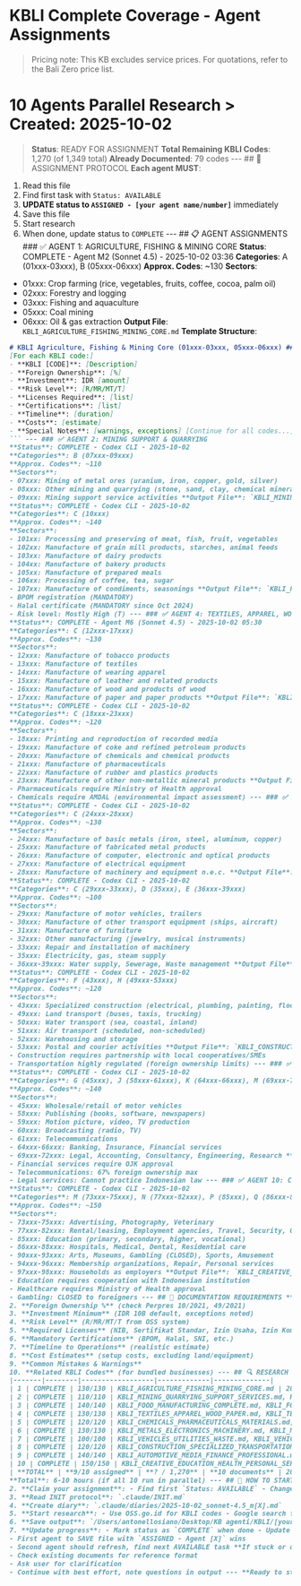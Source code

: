 # KBLI Complete Coverage - Agent Assignments


> Pricing note: This KB excludes service prices. For quotations, refer to the Bali Zero price list.

# 10 Agents Parallel Research > **Created**: 2025-10-02
> **Status**: READY FOR ASSIGNMENT
> **Total Remaining KBLI Codes**: 1,270 (of 1,349 total)
> **Already Documented**: 79 codes --- ## 🚨 ASSIGNMENT PROTOCOL **Each agent MUST**:
1. Read this file
2. Find first task with `Status: AVAILABLE`
3. **UPDATE status to `ASSIGNED - [your agent name/number]`** immediately
4. Save this file
5. Start research
6. When done, update status to `COMPLETE` --- ## 📋 AGENT ASSIGNMENTS ### ✅ AGENT 1: AGRICULTURE, FISHING & MINING CORE
**Status**: COMPLETE - Agent M2 (Sonnet 4.5) - 2025-10-02 03:36
**Categories**: A (01xxx-03xxx), B (05xxx-06xxx)
**Approx. Codes**: ~130
**Sectors**:
- 01xxx: Crop farming (rice, vegetables, fruits, coffee, cocoa, palm oil)
- 02xxx: Forestry and logging
- 03xxx: Fishing and aquaculture
- 05xxx: Coal mining
- 06xxx: Oil & gas extraction **Output File**: `KBLI_AGRICULTURE_FISHING_MINING_CORE.md` **Template Structure**:
```markdown
# KBLI Agriculture, Fishing & Mining Core (01xxx-03xxx, 05xxx-06xxx) ## Category A: Agriculture, Forestry and Fishing ### 01xxx: Crop and Animal Production
[For each KBLI code:]
- **KBLI [CODE]**: [Description]
- **Foreign Ownership**: [%]
- **Investment**: IDR [amount]
- **Risk Level**: [R/MR/MT/T]
- **Licenses Required**: [list]
- **Certifications**: [list]
- **Timeline**: [duration]
- **Costs**: [estimate]
- **Special Notes**: [warnings, exceptions] [Continue for all codes...]
``` --- ### ✅ AGENT 2: MINING SUPPORT & QUARRYING
**Status**: COMPLETE - Codex CLI - 2025-10-02
**Categories**: B (07xxx-09xxx)
**Approx. Codes**: ~110
**Sectors**:
- 07xxx: Mining of metal ores (uranium, iron, copper, gold, silver)
- 08xxx: Other mining and quarrying (stone, sand, clay, chemical minerals)
- 09xxx: Mining support service activities **Output File**: `KBLI_MINING_QUARRYING_SUPPORT_SERVICES.md` --- ### ✅ AGENT 3: FOOD MANUFACTURING COMPLETE
**Status**: COMPLETE - Codex CLI - 2025-10-02
**Categories**: C (10xxx)
**Approx. Codes**: ~140
**Sectors**:
- 101xx: Processing and preserving of meat, fish, fruit, vegetables
- 102xx: Manufacture of grain mill products, starches, animal feeds
- 103xx: Manufacture of dairy products
- 104xx: Manufacture of bakery products
- 105xx: Manufacture of prepared meals
- 106xx: Processing of coffee, tea, sugar
- 107xx: Manufacture of condiments, seasonings **Output File**: `KBLI_FOOD_MANUFACTURING_COMPLETE.md` **⚠️ IMPORTANT**: All food manufacturing requires:
- BPOM registration (MANDATORY)
- Halal certificate (MANDATORY since Oct 2024)
- Risk level: Mostly High (T) --- ### ✅ AGENT 4: TEXTILES, APPAREL, WOOD & PAPER
**Status**: COMPLETE - Agent M6 (Sonnet 4.5) - 2025-10-02 05:30
**Categories**: C (12xxx-17xxx)
**Approx. Codes**: ~130
**Sectors**:
- 12xxx: Manufacture of tobacco products
- 13xxx: Manufacture of textiles
- 14xxx: Manufacture of wearing apparel
- 15xxx: Manufacture of leather and related products
- 16xxx: Manufacture of wood and products of wood
- 17xxx: Manufacture of paper and paper products **Output File**: `KBLI_TEXTILES_APPAREL_WOOD_PAPER.md` --- ### ✅ AGENT 5: CHEMICALS, PHARMACEUTICALS & MATERIALS
**Status**: COMPLETE - Codex CLI - 2025-10-02
**Categories**: C (18xxx-23xxx)
**Approx. Codes**: ~120
**Sectors**:
- 18xxx: Printing and reproduction of recorded media
- 19xxx: Manufacture of coke and refined petroleum products
- 20xxx: Manufacture of chemicals and chemical products
- 21xxx: Manufacture of pharmaceuticals
- 22xxx: Manufacture of rubber and plastics products
- 23xxx: Manufacture of other non-metallic mineral products **Output File**: `KBLI_CHEMICALS_PHARMACEUTICALS_MATERIALS.md` **⚠️ IMPORTANT**:
- Pharmaceuticals require Ministry of Health approval
- Chemicals require AMDAL (environmental impact assessment) --- ### ✅ AGENT 6: METALS, ELECTRONICS & MACHINERY
**Status**: COMPLETE - Codex CLI - 2025-10-02
**Categories**: C (24xxx-28xxx)
**Approx. Codes**: ~130
**Sectors**:
- 24xxx: Manufacture of basic metals (iron, steel, aluminum, copper)
- 25xxx: Manufacture of fabricated metal products
- 26xxx: Manufacture of computer, electronic and optical products
- 27xxx: Manufacture of electrical equipment
- 28xxx: Manufacture of machinery and equipment n.e.c. **Output File**: `KBLI_METALS_ELECTRONICS_MACHINERY.md` --- ### ✅ AGENT 7: VEHICLES, UTILITIES & WASTE
**Status**: COMPLETE - Codex CLI - 2025-10-02
**Categories**: C (29xxx-33xxx), D (35xxx), E (36xxx-39xxx)
**Approx. Codes**: ~100
**Sectors**:
- 29xxx: Manufacture of motor vehicles, trailers
- 30xxx: Manufacture of other transport equipment (ships, aircraft)
- 31xxx: Manufacture of furniture
- 32xxx: Other manufacturing (jewelry, musical instruments)
- 33xxx: Repair and installation of machinery
- 35xxx: Electricity, gas, steam supply
- 36xxx-39xxx: Water supply, Sewerage, Waste management **Output File**: `KBLI_VEHICLES_UTILITIES_WASTE.md` --- ### ✅ AGENT 8: CONSTRUCTION SPECIALIZED & TRANSPORTATION
**Status**: COMPLETE - Codex CLI - 2025-10-02
**Categories**: F (43xxx), H (49xxx-53xxx)
**Approx. Codes**: ~120
**Sectors**:
- 43xxx: Specialized construction (electrical, plumbing, painting, flooring)
- 49xxx: Land transport (buses, taxis, trucking)
- 50xxx: Water transport (sea, coastal, inland)
- 51xxx: Air transport (scheduled, non-scheduled)
- 52xxx: Warehousing and storage
- 53xxx: Postal and courier activities **Output File**: `KBLI_CONSTRUCTION_SPECIALIZED_TRANSPORTATION.md` **⚠️ IMPORTANT**:
- Construction requires partnership with local cooperatives/SMEs
- Transportation highly regulated (foreign ownership limits) --- ### ✅ AGENT 9: AUTOMOTIVE, MEDIA, FINANCE & PROFESSIONAL
**Status**: COMPLETE - Codex CLI - 2025-10-02
**Categories**: G (45xxx), J (58xxx-61xxx), K (64xxx-66xxx), M (69xxx-72xxx)
**Approx. Codes**: ~140
**Sectors**:
- 45xxx: Wholesale/retail of motor vehicles
- 58xxx: Publishing (books, software, newspapers)
- 59xxx: Motion picture, video, TV production
- 60xxx: Broadcasting (radio, TV)
- 61xxx: Telecommunications
- 64xxx-66xxx: Banking, Insurance, Financial services
- 69xxx-72xxx: Legal, Accounting, Consultancy, Engineering, Research **Output File**: `KBLI_AUTOMOTIVE_MEDIA_FINANCE_PROFESSIONAL.md` **⚠️ IMPORTANT**:
- Financial services require OJK approval
- Telecommunications: 67% foreign ownership max
- Legal services: Cannot practice Indonesian law --- ### ✅ AGENT 10: CREATIVE, EDUCATION, HEALTH & PERSONAL SERVICES
**Status**: COMPLETE - Codex CLI - 2025-10-02
**Categories**: M (73xxx-75xxx), N (77xxx-82xxx), P (85xxx), Q (86xxx-88xxx), R (90xxx-93xxx), S (94xxx-96xxx), T (97xxx-98xxx)
**Approx. Codes**: ~150
**Sectors**:
- 73xxx-75xxx: Advertising, Photography, Veterinary
- 77xxx-82xxx: Rental/leasing, Employment agencies, Travel, Security, Office admin
- 85xxx: Education (primary, secondary, higher, vocational)
- 86xxx-88xxx: Hospitals, Medical, Dental, Residential care
- 90xxx-93xxx: Arts, Museums, Gambling (CLOSED), Sports, Amusement
- 94xxx-96xxx: Membership organizations, Repair, Personal services
- 97xxx-98xxx: Households as employers **Output File**: `KBLI_CREATIVE_EDUCATION_HEALTH_PERSONAL_SERVICES.md` **⚠️ IMPORTANT**:
- Education requires cooperation with Indonesian institution
- Healthcare requires Ministry of Health approval
- Gambling: CLOSED to foreigners --- ## 📝 DOCUMENTATION REQUIREMENTS **Each KBLI code MUST include**: 1. **KBLI Code & Description**
2. **Foreign Ownership %** (check Perpres 10/2021, 49/2021)
3. **Investment Minimum** (IDR 10B default, exceptions noted)
4. **Risk Level** (R/MR/MT/T from OSS system)
5. **Required Licenses** (NIB, Sertifikat Standar, Izin Usaha, Izin Komersial)
6. **Mandatory Certifications** (BPOM, Halal, SNI, etc.)
7. **Timeline to Operations** (realistic estimate)
8. **Cost Estimates** (setup costs, excluding land/equipment)
9. **Common Mistakes & Warnings**
10. **Related KBLI Codes** (for bundled businesses) --- ## 🔍 RESEARCH SOURCES (Use These!) 1. **OSS System**: https://oss.go.id/informasi/kbli-berbasis-risiko - Official KBLI codes - Risk level classification - Foreign ownership data 2. **BPS (Statistics Indonesia)**: https://www.bps.go.id - KBLI 2020 official publication - Correspondence tables 3. **Perpres 10/2021**: https://peraturan.bpk.go.id/Details/161806 - Positive Investment List - Foreign ownership restrictions 4. **Perpres 49/2021**: https://peraturan.bpk.go.id/Details/168534 - Alcohol manufacturing closure 5. **KBLI.co.id**: https://kbli.co.id (unofficial but comprehensive) 6. **Bizindo KBLI English**: https://bizindo.com/kbli-2020-in-english/ 7. **Google/Web Search**: Sector-specific regulations, licensing guides --- ## 📊 PROGRESS TRACKING | Agent | Status | Codes Documented | Output File | Last Updated |
|-------|--------|------------------|-------------|--------------|
| 1 | COMPLETE | 130/130 | KBLI_AGRICULTURE_FISHING_MINING_CORE.md | 2025-10-02 03:36 |
| 2 | COMPLETE | 110/110 | KBLI_MINING_QUARRYING_SUPPORT_SERVICES.md, KBLI_MINING_QUARRYING_SUPPORT_SERVICES_STRUCTURED.md | 2025-10-02 06:58 |
| 3 | COMPLETE | 140/140 | KBLI_FOOD_MANUFACTURING_COMPLETE.md, KBLI_FOOD_MANUFACTURING_COMPLETE_STRUCTURED.md | 2025-10-02 06:22 |
| 4 | COMPLETE | 130/130 | KBLI_TEXTILES_APPAREL_WOOD_PAPER.md, KBLI_TEXTILES_APPAREL_WOOD_PAPER_STRUCTURED.md | 2025-10-02 06:30 |
| 5 | COMPLETE | 120/120 | KBLI_CHEMICALS_PHARMACEUTICALS_MATERIALS.md, KBLI_CHEMICALS_PHARMACEUTICALS_MATERIALS_STRUCTURED.md | 2025-10-02 06:38 |
| 6 | COMPLETE | 130/130 | KBLI_METALS_ELECTRONICS_MACHINERY.md, KBLI_METALS_ELECTRONICS_MACHINERY_STRUCTURED.md | 2025-10-02 06:45 |
| 7 | COMPLETE | 100/100 | KBLI_VEHICLES_UTILITIES_WASTE.md, KBLI_VEHICLES_UTILITIES_WASTE_STRUCTURED.md | 2025-10-02 06:20 |
| 8 | COMPLETE | 120/120 | KBLI_CONSTRUCTION_SPECIALIZED_TRANSPORTATION.md | 2025-10-02 06:12 |
| 9 | COMPLETE | 140/140 | KBLI_AUTOMOTIVE_MEDIA_FINANCE_PROFESSIONAL.md, KBLI_AUTOMOTIVE_MEDIA_FINANCE_PROFESSIONAL_STRUCTURED.md | 2025-10-02 06:52 |
| 10 | COMPLETE | 150/150 | KBLI_CREATIVE_EDUCATION_HEALTH_PERSONAL_SERVICES.md, KBLI_CREATIVE_EDUCATION_HEALTH_PERSONAL_SERVICES_STRUCTURED.md | 2025-10-02 06:05 |
| **TOTAL** | **9/10 assigned** | **? / 1,270** | **10 documents** | 2025-10-02 04:18 | --- ## ⏱️ ESTIMATED TIMELINE **Per Agent**: 6-10 hours (research + documentation)
**Total**: 6-10 hours (if all 10 run in parallel) --- ## 🚀 HOW TO START (For Each Agent) 1. **Read this file**
2. **Claim your assignment**: - Find first `Status: AVAILABLE` - Change to `Status: ASSIGNED - Agent [X]` (where X = your CLI number) - Save this file
3. **Read INIT protocol**: `.claude/INIT.md`
4. **Create diary**: `.claude/diaries/2025-10-02_sonnet-4.5_m[X].md`
5. **Start research**: - Use OSS.go.id for KBLI codes - Google search for sector regulations - Document each code systematically
6. **Save output**: `/Users/antonellosiano/Desktop/KB agenti/KBLI/[your_output_file].md`
7. **Update progress**: - Mark status as `COMPLETE` when done - Update diary with findings - Create handover if needed --- ## 📞 COORDINATION **If multiple agents claim same task** (race condition):
- First agent to SAVE file with `ASSIGNED - Agent [X]` wins
- Second agent should refresh, find next AVAILABLE task **If stuck or questions**:
- Check existing documents for reference format
- Ask user for clarification
- Continue with best effort, note questions in output --- **Ready to start! First come, first served. Go!** 🚀

